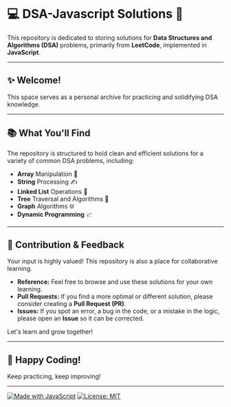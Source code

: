# 💻 DSA-Javascript Solutions 🚀

This repository is dedicated to storing solutions for **Data Structures and Algorithms (DSA)** problems, primarily from **LeetCode**, implemented in **JavaScript**.

---

## ✨ Welcome!

This space serves as a personal archive for practicing and solidifying DSA knowledge.

---

## 📚 What You'll Find

The repository is structured to hold clean and efficient solutions for a variety of common DSA problems, including:

- **Array** Manipulation 🧩
- **String** Processing ✍️
- **Linked List** Operations 🔗
- **Tree** Traversal and Algorithms 🌳
- **Graph** Algorithms 🌐
- **Dynamic Programming** 📈

---

## 🤝 Contribution & Feedback

Your input is highly valued! This repository is also a place for collaborative learning.

- **Reference:** Feel free to browse and use these solutions for your own learning.
- **Pull Requests:** If you find a more optimal or different solution, please consider creating a **Pull Request (PR)**.
- **Issues:** If you spot an error, a bug in the code, or a mistake in the logic, please open an **Issue** so it can be corrected.

Let's learn and grow together!

---

## 🎉 Happy Coding!

Keep practicing, keep improving!

---

[![Made with JavaScript](https://img.shields.io/badge/JavaScript-F7DF1E?style=for-the-badge&logo=javascript&logoColor=black)](https://developer.mozilla.org/en-US/docs/Web/JavaScript)
[![License: MIT](https://img.shields.io/badge/License-MIT-yellow.svg)](https://opensource.org/licenses/MIT)